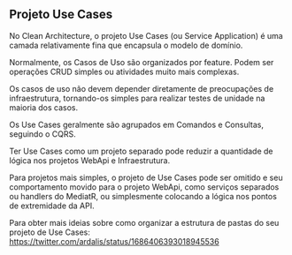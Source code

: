 ## Projeto Use Cases

No Clean Architecture, o projeto Use Cases (ou Service Application) é uma camada relativamente fina que encapsula o modelo de domínio.

Normalmente, os Casos de Uso são organizados por feature. Podem ser operações CRUD simples ou atividades muito mais complexas.

Os casos de uso não devem depender diretamente de preocupações de infraestrutura, tornando-os simples para realizar testes de unidade na maioria dos casos.

Os Use Cases geralmente são agrupados em Comandos e Consultas, seguindo o CQRS.

Ter Use Cases como um projeto separado pode reduzir a quantidade de lógica nos projetos WebApi e Infraestrutura.

Para projetos mais simples, o projeto de Use Cases pode ser omitido e seu comportamento movido para o projeto WebApi, como serviços separados ou handlers do MediatR, ou simplesmente colocando a lógica nos pontos de extremidade da API.

Para obter mais ideias sobre como organizar a estrutura de pastas do seu projeto de Use Cases:
https://twitter.com/ardalis/status/1686406393018945536